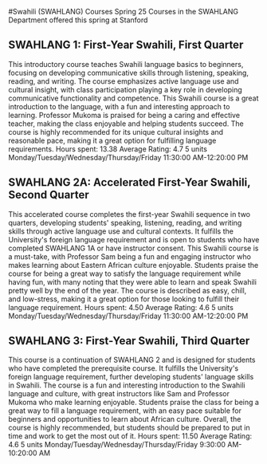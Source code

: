 #Swahili (SWAHLANG) Courses Spring 25
Courses in the SWAHLANG Department offered this spring at Stanford
## SWAHLANG 1: First-Year Swahili, First Quarter
This introductory course teaches Swahili language basics to beginners, focusing on developing communicative skills through listening, speaking, reading, and writing. The course emphasizes active language use and cultural insight, with class participation playing a key role in developing communicative functionality and competence.
This Swahili course is a great introduction to the language, with a fun and interesting approach to learning. Professor Mukoma is praised for being a caring and effective teacher, making the class enjoyable and helping students succeed. The course is highly recommended for its unique cultural insights and reasonable pace, making it a great option for fulfilling language requirements.
Hours spent: 13.38
Average Rating: 4.7
5 units
Monday/Tuesday/Wednesday/Thursday/Friday 11:30:00 AM-12:20:00 PM
## SWAHLANG 2A: Accelerated First-Year Swahili, Second Quarter
This accelerated course completes the first-year Swahili sequence in two quarters, developing students' speaking, listening, reading, and writing skills through active language use and cultural contexts. It fulfills the University's foreign language requirement and is open to students who have completed SWAHLANG 1A or have instructor consent.
This Swahili course is a must-take, with Professor Sam being a fun and engaging instructor who makes learning about Eastern African culture enjoyable. Students praise the course for being a great way to satisfy the language requirement while having fun, with many noting that they were able to learn and speak Swahili pretty well by the end of the year. The course is described as easy, chill, and low-stress, making it a great option for those looking to fulfill their language requirement.
Hours spent: 4.50
Average Rating: 4.6
5 units
Monday/Tuesday/Wednesday/Thursday/Friday 11:30:00 AM-12:20:00 PM
## SWAHLANG 3: First-Year Swahili, Third Quarter
This course is a continuation of SWAHLANG 2 and is designed for students who have completed the prerequisite course. It fulfills the University's foreign language requirement, further developing students' language skills in Swahili.
The course is a fun and interesting introduction to the Swahili language and culture, with great instructors like Sam and Professor Mukoma who make learning enjoyable. Students praise the class for being a great way to fill a language requirement, with an easy pace suitable for beginners and opportunities to learn about African culture. Overall, the course is highly recommended, but students should be prepared to put in time and work to get the most out of it.
Hours spent: 11.50
Average Rating: 4.6
5 units
Monday/Tuesday/Wednesday/Thursday/Friday 9:30:00 AM-10:20:00 AM
